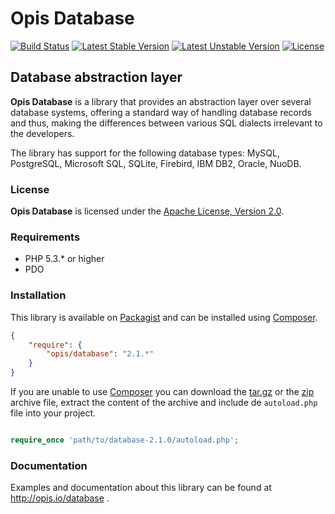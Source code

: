 Opis Database
=============
[![Build Status](https://travis-ci.org/opis/database.png)](https://travis-ci.org/opis/database)
[![Latest Stable Version](https://poser.pugx.org/opis/database/version.png)](https://packagist.org/packages/opis/database)
[![Latest Unstable Version](https://poser.pugx.org/opis/database/v/unstable.png)](//packagist.org/packages/opis/database)
[![License](https://poser.pugx.org/opis/database/license.png)](https://packagist.org/packages/opis/database)

Database abstraction layer
-------------------------
**Opis Database** is a library that provides an abstraction layer over several database systems, offering a standard way of handling database records and thus, making the differences between various SQL dialects irrelevant to the developers.

The library has support for the following database types: MySQL, PostgreSQL, Microsoft SQL, SQLite, Firebird, IBM DB2, Oracle, NuoDB. 

### License

**Opis Database** is licensed under the [Apache License, Version 2.0](http://www.apache.org/licenses/LICENSE-2.0). 

### Requirements

* PHP 5.3.* or higher
* PDO

### Installation

This library is available on [Packagist](https://packagist.org/packages/opis/database) and can be installed using [Composer](http://getcomposer.org).

```json
{
    "require": {
        "opis/database": "2.1.*"
    }
}
```

If you are unable to use [Composer](http://getcomposer.org) you can download the
[tar.gz](https://github.com/opis/database/archive/2.1.0.tar.gz) or the [zip](https://github.com/opis/database/archive/2.1.0.zip) archive file, extract the content of the archive and include de `autoload.php` file into your project. 

```php

require_once 'path/to/database-2.1.0/autoload.php';

```

### Documentation

Examples and documentation about this library can be found at http://opis.io/database .
